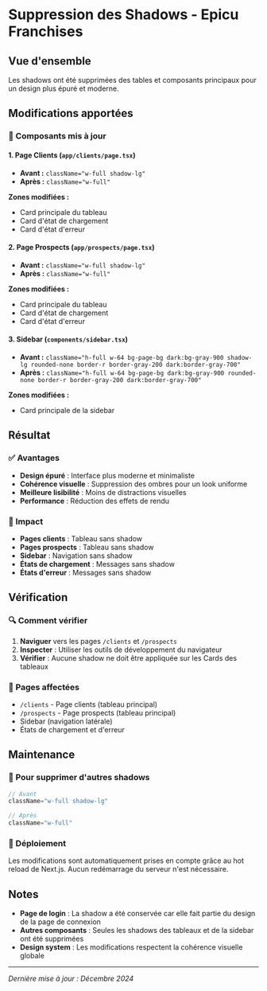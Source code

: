 # Suppression des Shadows - Epicu Franchises

## Vue d'ensemble

Les shadows ont été supprimées des tables et composants principaux pour un design plus épuré et moderne.

## Modifications apportées

### 🎨 Composants mis à jour

#### 1. Page Clients (`app/clients/page.tsx`)
- **Avant :** `className="w-full shadow-lg"`
- **Après :** `className="w-full"`

**Zones modifiées :**
- Card principale du tableau
- Card d'état de chargement
- Card d'état d'erreur

#### 2. Page Prospects (`app/prospects/page.tsx`)
- **Avant :** `className="w-full shadow-lg"`
- **Après :** `className="w-full"`

**Zones modifiées :**
- Card principale du tableau
- Card d'état de chargement
- Card d'état d'erreur

#### 3. Sidebar (`components/sidebar.tsx`)
- **Avant :** `className="h-full w-64 bg-page-bg dark:bg-gray-900 shadow-lg rounded-none border-r border-gray-200 dark:border-gray-700"`
- **Après :** `className="h-full w-64 bg-page-bg dark:bg-gray-900 rounded-none border-r border-gray-200 dark:border-gray-700"`

**Zones modifiées :**
- Card principale de la sidebar

## Résultat

### ✅ Avantages

- **Design épuré** : Interface plus moderne et minimaliste
- **Cohérence visuelle** : Suppression des ombres pour un look uniforme
- **Meilleure lisibilité** : Moins de distractions visuelles
- **Performance** : Réduction des effets de rendu

### 🎯 Impact

- **Pages clients** : Tableau sans shadow
- **Pages prospects** : Tableau sans shadow
- **Sidebar** : Navigation sans shadow
- **États de chargement** : Messages sans shadow
- **États d'erreur** : Messages sans shadow

## Vérification

### 🔍 Comment vérifier

1. **Naviguer** vers les pages `/clients` et `/prospects`
2. **Inspecter** : Utiliser les outils de développement du navigateur
3. **Vérifier** : Aucune shadow ne doit être appliquée sur les Cards des tableaux

### 📱 Pages affectées

- `/clients` - Page clients (tableau principal)
- `/prospects` - Page prospects (tableau principal)
- Sidebar (navigation latérale)
- États de chargement et d'erreur

## Maintenance

### 🔧 Pour supprimer d'autres shadows

```javascript
// Avant
className="w-full shadow-lg"

// Après
className="w-full"
```

### 🚀 Déploiement

Les modifications sont automatiquement prises en compte grâce au hot reload de Next.js. Aucun redémarrage du serveur n'est nécessaire.

## Notes

- **Page de login** : La shadow a été conservée car elle fait partie du design de la page de connexion
- **Autres composants** : Seules les shadows des tableaux et de la sidebar ont été supprimées
- **Design system** : Les modifications respectent la cohérence visuelle globale

---

*Dernière mise à jour : Décembre 2024* 